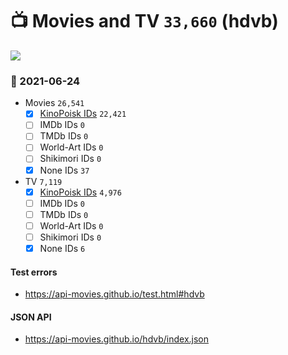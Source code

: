 # :tv: Movies and TV `33,660` (hdvb)

<a href="https://API-Movies.github.io"><img src="https://API-Movies.github.io/banner.png?cache"></a>

### :date: 2021-06-24
- Movies `26,541`
  - [x] <a href="https://API-Movies.github.io/hdvb/movie_kinopoisk_ids.json">KinoPoisk IDs</a> `22,421`
  - [ ] IMDb IDs `0`
  - [ ] TMDb IDs `0`
  - [ ] World-Art IDs `0`
  - [ ] Shikimori IDs `0`
  - [x] None IDs `37`
- TV `7,119`
  - [x] <a href="https://API-Movies.github.io/hdvb/tv_kinopoisk_ids.json">KinoPoisk IDs</a> `4,976`
  - [ ] IMDb IDs `0`
  - [ ] TMDb IDs `0`
  - [ ] World-Art IDs `0`
  - [ ] Shikimori IDs `0`
  - [x] None IDs `6`
#### Test errors
- <a href='https://api-movies.github.io/test.html#hdvb'>https://api-movies.github.io/test.html#hdvb</a>
#### JSON API
- <a href='https://api-movies.github.io/hdvb/index.json'>https://api-movies.github.io/hdvb/index.json</a>
